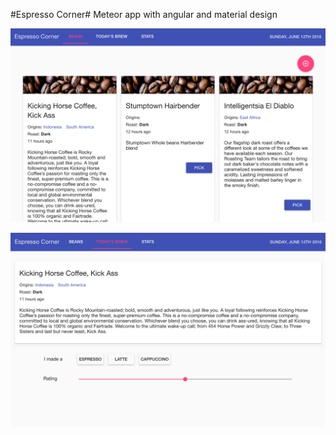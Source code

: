 #Espresso Corner#
Meteor app with angular and material design

![Beans](https://raw.githubusercontent.com/mongofish/espresso-corner/master/screenshot-beans.png)

![Today](https://raw.githubusercontent.com/mongofish/espresso-corner/master/screenshot-today.png)